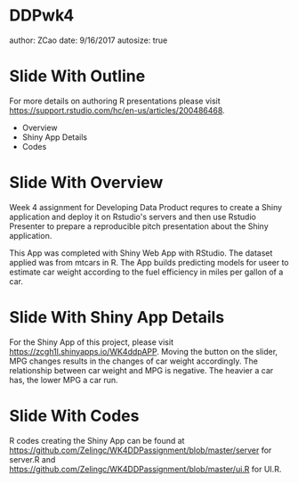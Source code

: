 DDPwk4
========================================================
author: ZCao
date:  9/16/2017
autosize: true


Slide With Outline
========================================================

For more details on authoring R presentations please visit <https://support.rstudio.com/hc/en-us/articles/200486468>.

- Overview
- Shiny App Details 
- Codes 


Slide With Overview
========================================================
Week 4 assignment for Developing Data Product requres to create a Shiny application and deploy it on Rstudio's servers and then use Rstudio Presenter to prepare a reproducible pitch presentation about the Shiny  application. 

This App was completed with Shiny Web App with RStudio. The dataset applied was from mtcars in R.  The App builds predicting models for useer to estimate car weight according to the fuel efficiency in miles per gallon of a car. 


Slide With Shiny App Details
========================================================

For the Shiny App of this project, please visit https://zcgh1l.shinyapps.io/WK4ddpAPP. Moving the button on the slider, MPG changes results in the changes of car weight accordingly. The relationship between car weight and MPG is negative. The heavier a car has, the lower MPG a car run. 


Slide With Codes
========================================================
R codes creating the Shiny App can be found at https://github.com/Zelingc/WK4DDPassignment/blob/master/server for server.R and https://github.com/Zelingc/WK4DDPassignment/blob/master/ui.R for UI.R.





